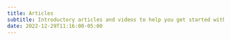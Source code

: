 ```yaml
---
title: Articles
subtitle: Introductory articles and videos to help you get started with SpiffWorkflow
date: 2022-12-29T11:16:00-05:00
---
```



